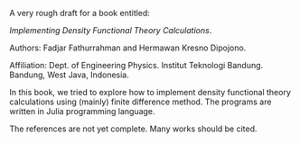 A very rough draft for a book entitled:

*Implementing Density Functional Theory Calculations*.

Authors: Fadjar Fathurrahman and Hermawan Kresno Dipojono.

Affiliation: Dept. of Engineering Physics. Institut Teknologi Bandung.
Bandung, West Java, Indonesia.

In this book, we tried to explore how to implement density functional
theory calculations using (mainly) finite difference method.
The programs are written in Julia programming language.

The references are not yet complete. Many works should be cited.
